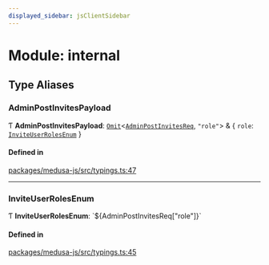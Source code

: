 ```yaml
---
displayed_sidebar: jsClientSidebar
---
```


# Module: internal

## Type Aliases

### AdminPostInvitesPayload

Ƭ **AdminPostInvitesPayload**: [`Omit`](internal-1.md#omit)<[`AdminPostInvitesReq`](../classes/internal-8.internal.AdminPostInvitesReq.md), ``"role"``\> & { `role`: [`InviteUserRolesEnum`](internal-9.md#inviteuserrolesenum)  }

#### Defined in

[packages/medusa-js/src/typings.ts:47](https://github.com/medusajs/medusa/blob/f15cd596e4/packages/medusa-js/src/typings.ts#L47)

___

### InviteUserRolesEnum

Ƭ **InviteUserRolesEnum**: \`${AdminPostInvitesReq["role"]}\`

#### Defined in

[packages/medusa-js/src/typings.ts:45](https://github.com/medusajs/medusa/blob/f15cd596e4/packages/medusa-js/src/typings.ts#L45)
